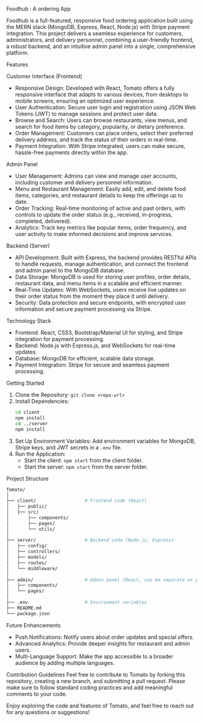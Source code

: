  Foodhub : A ordering App

Foodhub is a full-featured, responsive food ordering  application built using the MERN stack (MongoDB, Express, React, Node.js) with Stripe payment integration. This project delivers a seamless experience for customers, administrators, and delivery personnel, combining a user-friendly frontend, a robust backend, and an intuitive admin panel into a single, comprehensive platform. 

 Features

 Customer Interface (Frontend)
- Responsive Design: Developed with React, Tomato offers a fully responsive interface that adapts to various devices, from desktops to mobile screens, ensuring an optimized user experience.
- User Authentication: Secure user login and registration using JSON Web Tokens (JWT) to manage sessions and protect user data.
- Browse and Search: Users can browse restaurants, view menus, and search for food items by category, popularity, or dietary preference.
- Order Management: Customers can place orders, select their preferred delivery address, and track the status of their orders in real-time.
- Payment Integration: With Stripe integrated, users can make secure, hassle-free payments directly within the app.
  
 Admin Panel
- User Management: Admins can view and manage user accounts, including customer and delivery personnel information.
- Menu and Restaurant Management: Easily add, edit, and delete food items, categories, and restaurant details to keep the offerings up to date.
- Order Tracking: Real-time monitoring of active and past orders, with controls to update the order status (e.g., received, in-progress, completed, delivered).
- Analytics: Track key metrics like popular items, order frequency, and user activity to make informed decisions and improve services.

 Backend (Server)
- API Development: Built with Express, the backend provides RESTful APIs to handle requests, manage authentication, and connect the frontend and admin panel to the MongoDB database.
- Data Storage: MongoDB is used for storing user profiles, order details, restaurant data, and menu items in a scalable and efficient manner.
- Real-Time Updates: With WebSockets, users receive live updates on their order status from the moment they place it until delivery.
- Security: Data protection and secure endpoints, with encrypted user information and secure payment processing via Stripe.

 Technology Stack
- Frontend: React, CSS3, Bootstrap/Material UI for styling, and Stripe integration for payment processing.
- Backend: Node.js with Express.js, and WebSockets for real-time updates.
- Database: MongoDB for efficient, scalable data storage.
- Payment Integration: Stripe for secure and seamless payment processing.

 Getting Started
1. Clone the Repository: `git clone <repo-url>`
2. Install Dependencies: 
   ```bash
   cd client
   npm install
   cd ../server
   npm install
   ```
3. Set Up Environment Variables: Add environment variables for MongoDB, Stripe keys, and JWT secrets in a `.env` file.
4. Run the Application:
   - Start the client: `npm start` from the client folder.
   - Start the server: `npm start` from the server folder.

 Project Structure
```bash
Tomato/
│
├── client/                  # Frontend code (React)
│   ├── public/
│   ├── src/
│       ├── components/
│       ├── pages/
│       └── utils/
│
├── server/                  # Backend code (Node.js, Express)
│   ├── config/
│   ├── controllers/
│   ├── models/
│   ├── routes/
│   └── middleware/
│
├── admin/                   # Admin panel (React, can be separate or part of client)
│   ├── components/
│   └── pages/
│
├── .env                     # Environment variables
├── README.md
└── package.json
```

 Future Enhancements
- Push Notifications: Notify users about order updates and special offers.
- Advanced Analytics: Provide deeper insights for restaurant and admin users.
- Multi-Language Support: Make the app accessible to a broader audience by adding multiple languages.

 Contribution Guidelines
Feel free to contribute to Tomato by forking this repository, creating a new branch, and submitting a pull request. Please make sure to follow standard coding practices and add meaningful comments to your code.

Enjoy exploring the code and features of Tomato, and feel free to reach out for any questions or suggestions!
